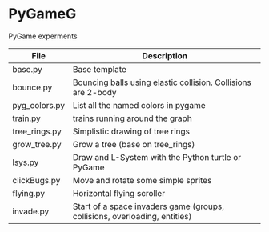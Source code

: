 # PyGameG
PyGame experments

File | Description
-----|---------------
base.py | Base template
bounce.py | Bouncing balls using elastic collision. Collisions are 2-body
pyg_colors.py | List all the named colors in pygame
train.py | trains running around the graph
tree_rings.py | Simplistic drawing of tree rings
grow_tree.py | Grow a tree (base on tree_rings)
lsys.py | Draw and L-System with the Python turtle or PyGame
clickBugs.py | Move and rotate some simple sprites
flying.py | Horizontal flying scroller
invade.py | Start of a space invaders game (groups, collisions, overloading, entities)
